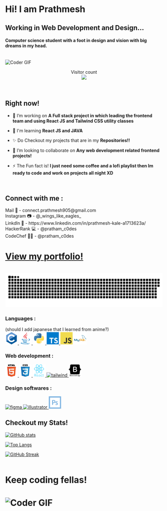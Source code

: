 <h1 align="left">Hi! I am Prathmesh</h1>
<h2 align="left">Working in Web Development and Design... <br> 
<h4 align="left">Computer science student with a foot in design and vision with big dreams in my head.</h4>
</h2>
<br>
<img alt="Coder GIF" height=auto width=auto src="https://cdn.dribbble.com/users/730703/screenshots/6581243/avento.gif" />
<br> 
<p align="center"> 
  Visitor count<br>
  <img src="https://profile-counter.glitch.me/prathmesh-ka-github/count.svg" />
</p>
<br>
<h2 align="left">Right now!</h2>

- 🔭 I’m working on **A Full stack project in which leading the frontend team and using React JS and Tailwind CSS utility classes**

- 🌱 I'm learning **React JS and JAVA**

- ✨ Do Checkout my projects that are in my **Repositories!!**

- 👯 I’m looking to collaborate on **Any web development related frontend projects!**

- ⚡ The Fun fact is! **I just need some coffee and a lofi playlist then Im ready to code and work on projects all night XD**
<br>
<h2 align="left">Connect with me : </h2>
  Mail 📨 - connect.prathmesh905@gmail.com
  <br>Instagram 📷 - @_wings_like_eagles_
  <br>Linkdln 👔 - https://www.linkedin.com/in/prathmesh-kale-a1713623a/
  <br>HackerRank 💻 - @pratham_c0des
  <br>CodeChef 👨‍🍳 - @pratham_c0des
  <br>
  <h1><a href="https://prathmesh-ka-github.github.io/pratham-c0des./">View my portfolio!</a></h1>
<p align="left">
</p>
<br>
<a href=https://github.com/prathmesh-ka-github><img src="contributions.svg"></a>
<br>
<p align="left"> 
<h3 align="left">Languages : </h3>
(should I add japanese that I learned from anime?) <br>
<a href="https://www.cprogramming.com/" target="_blank" rel="noreferrer"> <img src="https://raw.githubusercontent.com/devicons/devicon/master/icons/c/c-original.svg" alt="c" width="40" height="40"/> </a> <a href="https://www.java.com" target="_blank" rel="noreferrer"> <img src="https://raw.githubusercontent.com/devicons/devicon/master/icons/java/java-original.svg" alt="java" width="40" height="40"/> </a><a href="https://www.python.org" target="_blank" rel="noreferrer"> <img src="https://raw.githubusercontent.com/devicons/devicon/master/icons/python/python-original.svg" alt="python" width="40" height="40"/> </a><a href="https://www.typescriptlang.org/" target="_blank" rel="noreferrer"> <img src="https://raw.githubusercontent.com/devicons/devicon/master/icons/typescript/typescript-original.svg" alt="typescript" width="40" height="40"/> </a><a href="https://developer.mozilla.org/en-US/docs/Web/JavaScript" target="_blank" rel="noreferrer"> <img src="https://raw.githubusercontent.com/devicons/devicon/master/icons/javascript/javascript-original.svg" alt="javascript" width="40" height="40"/></a> <a href="https://www.mysql.com/" target="_blank" rel="noreferrer"> <img src="https://raw.githubusercontent.com/devicons/devicon/master/icons/mysql/mysql-original-wordmark.svg" alt="mysql" width="40" height="40"/> </a>

<h3 align="left">Web development : </h3>
<a href="https://www.w3.org/html/" target="_blank" rel="noreferrer"> <img src="https://raw.githubusercontent.com/devicons/devicon/master/icons/html5/html5-original-wordmark.svg" alt="html5" width="40" height="40"/> </a><a href="https://www.w3schools.com/css/" target="_blank" rel="noreferrer"> <img src="https://raw.githubusercontent.com/devicons/devicon/master/icons/css3/css3-original-wordmark.svg" alt="css3" width="40" height="40"/> </a> <a href="https://reactjs.org/" target="_blank" rel="noreferrer"> <img src="https://raw.githubusercontent.com/devicons/devicon/master/icons/react/react-original-wordmark.svg" alt="react" width="40" height="40"/> </a> <a href="https://tailwindcss.com/" target="_blank" rel="noreferrer"> <img src="https://www.vectorlogo.zone/logos/tailwindcss/tailwindcss-icon.svg" alt="tailwind" width="40" height="40"/> </a>  <a href="https://getbootstrap.com" target="_blank" rel="noreferrer"><img src="https://raw.githubusercontent.com/devicons/devicon/master/icons/bootstrap/bootstrap-plain-wordmark.svg" alt="bootstrap" width="40" height="40"/> </a> 

<h3 align="left">Design softwares : </h3>
<a href="https://www.figma.com/" target="_blank" rel="noreferrer"> <img src="https://www.vectorlogo.zone/logos/figma/figma-icon.svg" alt="figma" width="40" height="40"/> </a> <a href="https://www.adobe.com/in/products/illustrator.html" target="_blank" rel="noreferrer"> <img src="https://www.vectorlogo.zone/logos/adobe_illustrator/adobe_illustrator-icon.svg" alt="illustrator" width="40" height="40"/> </a>     <a href="https://www.photoshop.com/en" target="_blank" rel="noreferrer"> <img src="https://raw.githubusercontent.com/devicons/devicon/master/icons/photoshop/photoshop-line.svg" alt="photoshop" width="40" height="40"/> </a>  
</p>


<h2 align="left">Checkout my Stats!</h2>

[![GitHub stats](https://github-readme-stats.vercel.app/api?username=prathmesh-ka-github&show_icons=true&theme=tokyonight&hide_border=true)](https://github.com/prathmesh-ka-github)

[![Top Langs](https://github-readme-stats.vercel.app/api/top-langs/?username=prathmesh-ka-github&hide_border=true&layout=compact&theme=tokyonight)](https://github.com/prathmesh-ka-github)

[![GitHub Streak](https://streak-stats.demolab.com?user=prathmesh-ka-github&theme=tokyonight&hide_border=true&date_format=j%20M%5B%20Y%5D)](https://github.com/prathmesh-ka-github)
<br><br>
<h1>Keep coding fellas!<h1/>

<img alt="Coder GIF" height=auto width=auto src="https://media.tenor.com/y2JXkY1pXkwAAAAd/cat-computer.gif" />
